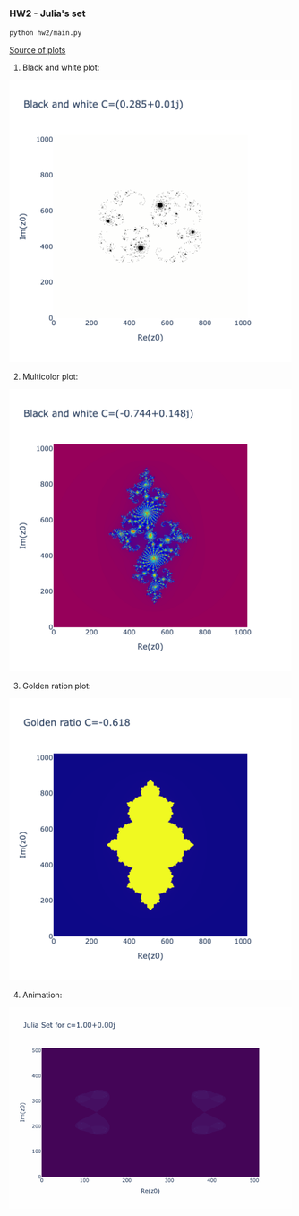 ### HW2 - Julia's set
```bash
python hw2/main.py
```
[Source of plots](out)


1. Black and white plot:
<img src="out/1_black_and_white_plot_(0.285+0.01j).png">

2. Multicolor plot:
<img src="out/2_color_plot_(-0.744+0.148j).png">

3. Golden ration plot:
<img src="out/3_golden_ratio_plot_-0.618.png">

4. Animation:
<img src="out/animation.gif">